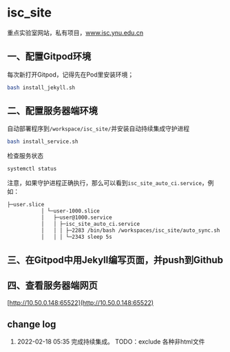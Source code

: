 # isc_site

重点实验室网站，私有项目，www.isc.ynu.edu.cn

## 一、配置Gitpod环境

每次新打开Gitpod，记得先在Pod里安装环境；

```bash
bash install_jekyll.sh
```

## 二、配置服务器端环境

自动部署程序到`/workspace/isc_site/`并安装自动持续集成守护进程

```bash
bash install_service.sh
```

检查服务状态

```bash
systemctl status
```

注意，如果守护进程正确执行，那么可以看到`isc_site_auto_ci.service`，例如：

```txt
├─user.slice 
           │ └─user-1000.slice 
           │   ├─user@1000.service 
           │   │ ├─isc_site_auto_ci.service 
           │   │ │ ├─2283 /bin/bash /workspaces/isc_site/auto_sync.sh
           │   │ │ └─2343 sleep 5s
```


## 三、在Gitpod中用Jekyll编写页面，并push到Github


## 四、查看服务器端网页

[http://10.50.0.148:65522](http://10.50.0.148:65522)


## change log
1. 2022-02-18 05:35
    完成持续集成。
    TODO：exclude 各种非html文件